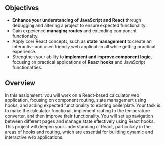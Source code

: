 ## Objectives

- **Enhance your understanding of JavaScript and React** through debugging and altering a project to ensure expected functionality.
-  Gain experience **managing routes** and extending component functionality.
- Apply core React concepts, such as **state management** to create an interactive and user-friendly web application all while getting practical experience.
- Strengthen your ability to **implement and improve component logic**, focusing on practical applications of **React hooks** and JavaScript functionalities.

 ## Overview

In this assignment, you will work on a React-based calculator web application, focusing on component routing, state management using hooks, and adding expected functionality to existing boilerplate. Your task is to make the calculator functional, implement routing to the temperature converter, and then improve their functionality. You will set up navigation between different pages and manage state effectively using React hooks. This project will deepen your understanding of React, particularly in the areas of hooks and routing, which are essential for building dynamic and interactive web applications.
